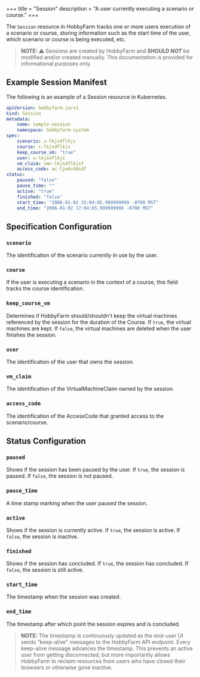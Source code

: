+++
title = "Session"
description = "A user currently executing a scenario or course."
+++

The `Session` resource in HobbyFarm tracks one or more users execution of a scenario or course, storing information such as the start time of the user, which scenario or course is being executed, etc.

> **NOTE:** :warning: Sessions are created by HobbyFarm and **_SHOULD NOT_** be modified and/or created manually. This documentation is provided for informational purposes only.

## Example Session Manifest
The following is an example of a Session resource in Kubernetes.

```yaml
apiVersion: hobbyfarm.io/v1
kind: Session
metadata:
    name: sample-session
    namespace: hobbyfarm-system
spec:
    scenario: s-lkjsdflkjs
    course: c-lkjsdflkjs
    keep_course_vm: "true"
    user: u-lkjsdflkjs
    vm_claim: vmc-lkjsdflkjsf
    access_code: ac-ljw4s4dsdf
status:
    paused: "false"
    pause_time: ""
    active: "true"
    finished: "false"
    start_time: "2006-01-02 15:04:05.999999999 -0700 MST"
    end_time: "2006-01-02 17:04:05.999999999 -0700 MST"
```

## Specification Configuration

### `scenario`
The identification of the scenario currently in use by the user.

### `course`
If the user is executing a scenario in the context of a course, this field tracks the course identification.

### `keep_course_vm`
Determines if HobbyFarm should/shouldn't keep the virtual machines referenced by the session for the duration of the Course. If `true`, the virtual machines are kept. If `false`, the virtual machines are deleted when the user finishes the session.

### `user`
The identification of the user that owns the session.

### `vm_claim`
The identification of the VirtualMachineClaim owned by the session.

### `access_code`
The identification of the AccessCode that granted access to the scenario/course.

## Status Configuration

### `paused`
Shows if the session has been paused by the user. If `true`, the session is paused. If `false`, the session is not paused.

### `pause_time`
A time stamp marking when the user paused the session.

### `active`
Shows if the session is currently active. If `true`, the session is active. If `false`, the session is inactive.

### `finished`
Shows if the session has concluded. If `true`, the session has concluded. If `false`, the session is still active.

### `start_time`
The timestamp when the session was created.

### `end_time`
The timestamp after which point the session expires and is concluded.

> **NOTE:** The timestamp is continuously updated as the end-user UI sends "keep-alive" messages to the HobbyFarm API endpoint. Every keep-alive message advances the timestamp. This prevents an active user from getting disconnected, but more importantly allows HobbyFarm to reclaim resources from users who have closed their browsers or otherwise gone inactive.